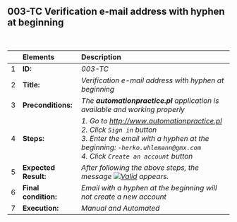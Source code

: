 ## 003-TC Verification e-mail address with hyphen at beginning

<br>

|     | Elements             | Description                                                                                                                                                                                           |
| :-- | :------------------- | :---------------------------------------------------------------------------------------------------------------------------------------------------------------------------------------------------- |
| 1   | **ID:**              | _003-TC_                                                                                                                                                                                              |
| 2   | **Title:**           | _Verification e-mail address with hyphen at beginning_                                                                                                                                                |
| 3   | **Preconditions:**   | _The **automationpractice.pl** application is available and working properly_                                                                                                                         |
| 4   | **Steps:**           | _1. Go to http://www.automationpractice.pl <br> 2. Click `Sign in` button <br> 3. Enter the email with a hyphen at the beginning: `-herko.uhlemann@gmx.com` <br> 4. Click `Create an account` button_ |
| 5   | **Expected Result:** | _After following the above steps, the message [![Valid](https://img.shields.io/badge/Invalid%20email%20address.-f3515c)](#) appears._                                                                 |
| 6   | **Final condition:** | _Email with a hyphen at the beginning will not create a new account_                                                                                                                                  |
| 7   | **Execution:**       | _Manual and Automated_                                                                                                                                                                                |
